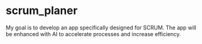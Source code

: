 # scrum_planer
My goal is to develop an app specifically designed for SCRUM. The app will be enhanced with AI to accelerate processes and increase efficiency.
